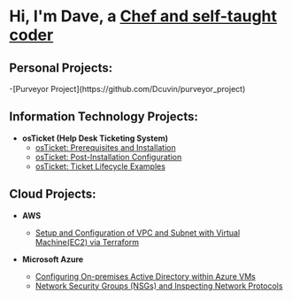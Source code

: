 <h1>Hi, I'm Dave, a <a href="https://www.linkedin.com/in/david-cuvin-83a6527a/">Chef and self-taught coder</a></h1>

<h2>Personal Projects:</h2>
  -[Purveyor Project](https://github.com/Dcuvin/purveyor_project)
<h2> Information Technology Projects:</h2>

- <b>osTicket (Help Desk Ticketing System)</b>
  - [osTicket: Prerequisites and Installation](https://github.com/Dcuvin/osticket-prereqs)
  - [osTicket: Post-Installation Configuration](https://github.com/Dcuvin/osTicket-Post-Installation-Setup)
  - [osTicket: Ticket Lifecycle Examples](https://github.com/Dcuvin/osTicket-Resolving-Tickets-in-a-Ticketing-System)

<h2>Cloud Projects:</h2>

- <b>AWS</b>
  - [Setup and Configuration of VPC and Subnet with Virtual Machine(EC2) via Terraform]()
  

- <b>Microsoft Azure</b>
  - [Configuring On-premises Active Directory within Azure VMs]()
  - [Network Security Groups (NSGs) and Inspecting Network Protocols]()
    

